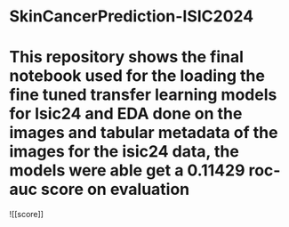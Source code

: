 # SkinCancerPrediction-ISIC2024
# This repository shows the final notebook used for the loading the fine tuned transfer learning models for Isic24 and EDA done on the images and tabular metadata of the images for the isic24 data, the models were able get a 0.11429 roc-auc score on evaluation 
![[score]]

